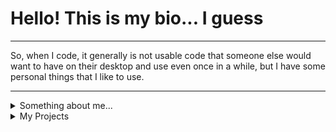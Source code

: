# Hello! This is my bio... I guess

---
So, when I code, it generally is not usable code that someone else would want to have on their desktop and use even once in a while, but I have some personal things that I like to use.

---

<details>
  <summary>Something about me...</summary>

  Well, there is not a lot to talk about. I am 14, I code on my Mac, which is also my daily driver (man, games just suck on it) and I know a few programming languages:
  * HTML & CSS (some not very high-level knowledge, but I can make a website or two if I try)
  * C - About a year ago, I started to learn how to code in C and I guess I am better at it than I was before
  * Python - I know some stuff in Python but I don't code large projects in it, I generally use it to my advantage of not paying for autoclickers when playing games, or some more complex inputs
  yeah that's about it.....

  I also have some things I like. Here are a few:
  - Programming
  - Playing videogames (Factorio is one of the best, if not THE best)
  - Binging Netflix
</details>
<details>
  <summary>My Projects</summary>
  
  - [filiptronicek/protab-stuff](https://github.com/filiptronicek/protab-stuff) - This is made with my friends from Protab2020, is finished, but it is just a bunch of scripts for very specific things
  - electronTimeApp - Styling could/should be added, app could be published to Electron
  - snake - no longer worked on
  - brazzers-bot - This is also WIP, but it hopefully will be added somewhere for end users to upload images and this to do it's magic on a website or something
  - [AwF-Bot](https://github.com/James-Hackett/AwF-Bot) - A bot for the Discord server of [awf.yt](awf.yt), integrates Discord with Factorio in JS
 </details>
